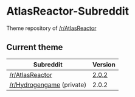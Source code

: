 # AtlasReactor-Subreddit
Theme repository of [/r/AtlasReactor](https://www.reddit.com/r/AtlasReactor)

## Current theme 
| Subreddit       | Version                                                                                                     |
| --------------- | ----------------------------------------------------------------------------------------------------------- |
| [/r/AtlasReactor](https://www.reddit.com/r/AtlasReactor) | [2.0.2](https://github.com/Maltroth/AtlasReactor-Subreddit/releases/tag/v2.0.2)  |
| [/r/Hydrogengame](https://www.reddit.com/r/Hydrogengame) (private) | 2.0.2|
